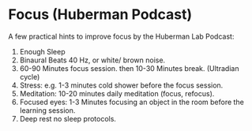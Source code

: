 # Focus (Huberman Podcast)

A few practical hints to improve focus by the Huberman Lab Podcast:

1. Enough Sleep 
2. Binaural Beats 40 Hz, or white/ brown noise.
3. 60-90 Minutes focus session. then 10-30 Minutes break. (Ultradian cycle)
4. Stress: e.g. 1-3 minutes cold shower before the focus session.
5. Meditation: 10-20 minutes daily meditation (focus, refocus).
6. Focused eyes: 1-3 Minutes focusing an object in the room before the learning session.
7. Deep rest no sleep protocols.
